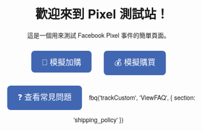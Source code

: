 <!DOCTYPE html>
<html lang="zh-Hant">
<head>
  <meta charset="UTF-8">
  <meta name="viewport" content="width=device-width, initial-scale=1.0">
  <title>Meta Pixel 測試頁面</title>

  <!-- Meta Pixel Code -->
  <script>
    !function(f,b,e,v,n,t,s)
    {if(f.fbq)return;n=f.fbq=function(){n.callMethod?
    n.callMethod.apply(n,arguments):n.queue.push(arguments)};
    if(!f._fbq)f._fbq=n;n.push=n;n.loaded=!0;n.version='2.0';
    n.queue=[];t=b.createElement(e);t.async=!0;
    t.src=v;s=b.getElementsByTagName(e)[0];
    s.parentNode.insertBefore(t,s)}(window, document,'script',
    'https://connect.facebook.net/en_US/fbevents.js');
    fbq('init', '1680984415874629'); 
    fbq('track', 'PageView');
  </script>
  <noscript>
    <img height="1" width="1" style="display:none"
      src="https://www.facebook.com/tr?id=1680984415874629&ev=PageView&noscript=1"/>
  </noscript>
  <!-- End Meta Pixel Code -->

  <style>
    body {
      font-family: "Helvetica Neue", sans-serif;
      text-align: center;
      padding: 50px;
    }
    button {
      font-size: 18px;
      padding: 12px 24px;
      margin: 12px;
      border: none;
      background-color: #4267B2;
      color: white;
      border-radius: 8px;
      cursor: pointer;
    }
    button:hover {
      background-color: #365899;
    }
  </style>
</head>
<body>

  <h1>👋 歡迎來到 Pixel 測試站！</h1>
  <p>這是一個用來測試 Facebook Pixel 事件的簡單頁面。</p>

  <button onclick="fbq('track', 'AddToCart'); alert('🛒 已觸發加購事件')">
    🛒 模擬加購
  </button>

  <button onclick="fbq('track', 'Purchase', {value: 1998, currency: 'TWD'}); alert('💰 已觸發購買事件')">
    💰 模擬購買
  </button>
  
  <button onclick="fbq('trackCustom', 'ViewFAQ'); alert('📖 已触发 ViewFAQ 自定义事件')">
  ❓ 查看常見問題
</button>
 fbq('trackCustom', 'ViewFAQ', {
  section: 'shipping_policy'
})


</body>
</html>
